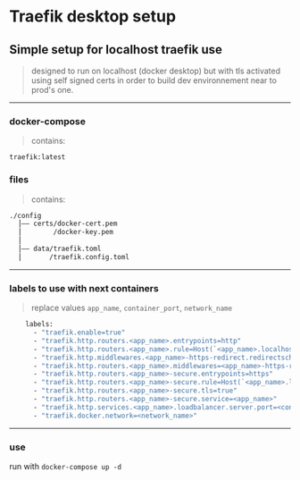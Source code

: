 # Traefik desktop setup

## __Simple setup for localhost traefik use__

> designed to run on localhost (docker desktop) but with tls activated using self signed certs in order to build dev environnement near to prod's one.

---

### docker-compose

> contains:

`traefik:latest`

### files

> contains:

```sh
./config
  ⎥–– certs/docker-cert.pem
  ⎥        /docker-key.pem
  ⎥
  ⎥–– data/traefik.toml
  ⎥       /traefik.config.toml
```

---

### labels to use with next containers

> replace values `app_name`, `container_port`, `network_name`

```dockerfile
    labels:
      - "traefik.enable=true"
      - "traefik.http.routers.<app_name>.entrypoints=http"
      - "traefik.http.routers.<app_name>.rule=Host(`<app_name>.localhost`)"
      - "traefik.http.middlewares.<app_name>-https-redirect.redirectscheme.scheme=https"
      - "traefik.http.routers.<app_name>.middlewares=<app_name>-https-redirect"
      - "traefik.http.routers.<app_name>-secure.entrypoints=https"
      - "traefik.http.routers.<app_name>-secure.rule=Host(`<app_name>.localhost`)"
      - "traefik.http.routers.<app_name>-secure.tls=true"
      - "traefik.http.routers.<app_name>-secure.service=<app_name>"
      - "traefik.http.services.<app_name>.loadbalancer.server.port=<container_port>"
      - "traefik.docker.network=<network_name>"
```

---

### use

run with `docker-compose up -d`
